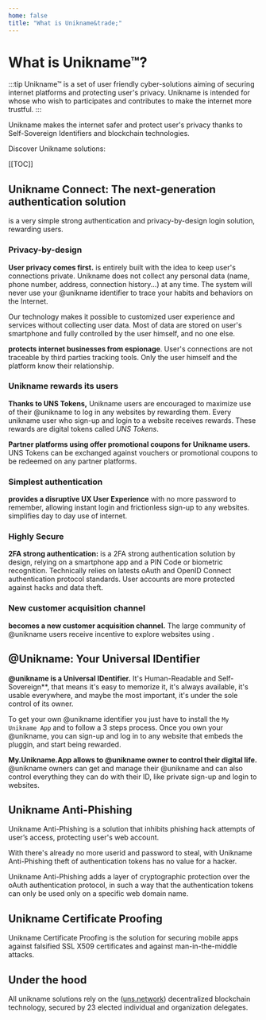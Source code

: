 ```yaml
---
home: false
title: "What is Unikname&trade;"
---
```


# What is Unikname&trade;?

:::tip Unikname&trade; is a set of user friendly cyber-solutions aiming of securing internet platforms and protecting user's privacy. 
Unikname is intended for whose who wish to participates and contributes to make the internet more trustful. 
:::

Unikname makes the internet safer and protect user's privacy thanks to Self-Sovereign Identifiers and blockchain technologies.

Discover Unikname solutions: 

[[TOC]]

## Unikname Connect: The next-generation authentication solution

<brand name="UNC"/> is a very simple strong authentication and privacy-by-design login solution, rewarding users.

### Privacy-by-design

**User privacy comes first.** <brand name="UNC"/> is entirely built with the idea to keep user's connections private. Unikname does not collect any personal data (name, phone number, address, connection history...) at any time. The system will never use your @unikname identifier to trace your habits and behaviors on the Internet. 

Our technology makes it possible to customized user experience and services without collecting user data. Most of data are stored on user's smartphone and fully controlled by the user himself, and no one else. 

**<brand name="UNC"/> protects internet businesses from espionage**. User's connections are not traceable by third parties tracking tools. Only the user himself and the platform know their relationship.

### Unikname rewards its users

**Thanks to UNS Tokens,** Unikname users are encouraged to maximize use of their @unikname to log in any websites by rewarding them. Every unikname user who sign-up and login to a website receives rewards. These rewards are digital tokens called _UNS Tokens_. 

**Partner platforms using <brand name="UNC"/> offer promotional coupons for Unikname users.** UNS Tokens can be exchanged against vouchers or promotional coupons to be redeemed on any partner platforms.

### Simplest authentication

**<brand name="UNC"/> provides a disruptive UX User Experience** with no more password to remember, allowing instant login and frictionless sign-up to any websites. <brand name="UNC"/> simplifies day to day use of internet.

### Highly Secure

**2FA strong authentication:** <brand name="UNC"/> is a 2FA strong authentication solution by design, relying on a smartphone app and a PIN Code or biometric recognition. Technically <brand name="UNC"/> relies on latests oAuth and OpenID Connect authentication protocol standards. User accounts are more protected against hacks and data theft.

### New customer acquisition channel

**<brand name="UNC"/> becomes a new customer acquisition channel.** The large community of @unikname users receive incentive to explore websites using <brand name="UNC"/>. 

## @Unikname: Your Universal IDentifier

**@unikname is a Universal IDentifier.** It's Human-Readable and Self-Sovereign**, that means it's easy to memorize it, it's always available, it's usable everywhere, and maybe the most important, it's under the sole control of its owner.

To get your own @unikname identifier you just have to install the ``My Unikname App`` and to follow a 3 steps process. Once you own your @unikname, you can sign-up and log in to any website that embeds the <brand name="UNC"/> pluggin, and start being rewarded.

**My.Unikname.App allows to @unikname owner to control their digital life.** @unikname owners can get and manage their @unikname and can also control everything they can do with their ID, like private sign-up and login to websites. 

## Unikname Anti-Phishing

Unikname Anti-Phishing is a solution that inhibits phishing hack attempts of user’s access, protecting user's web account. 

With <brand name="UNC"/> there's already no more userid and password to steal, with Unikname Anti-Phishing theft of authentication tokens has no value for a hacker. 

Unikname Anti-Phishing adds a layer of cryptographic protection over the oAuth authentication protocol, in such a way that the authentication tokens can only be used only on a specific web domain name.

## Unikname Certificate Proofing

Unikname Certificate Proofing is the solution for securing mobile apps against falsified SSL X509 certificates and against man-in-the-middle attacks.

## Under the hood

All unikname solutions rely on the ([uns.network](https://www.uns.network/)) decentralized blockchain technology, secured by 23 elected individual and organization delegates. 
